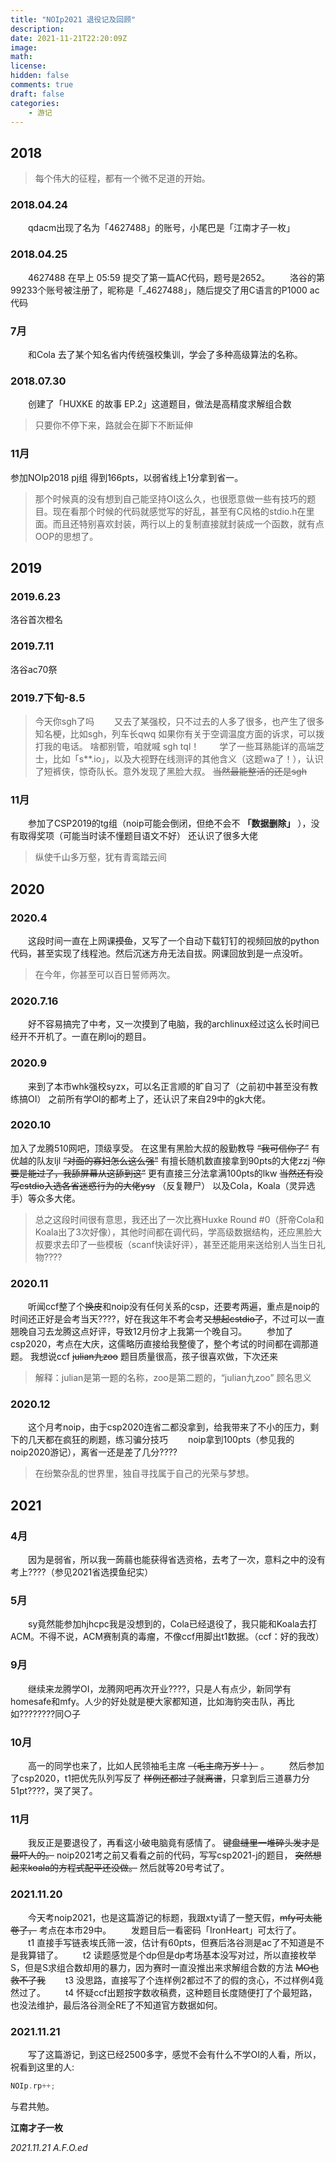 ```yaml
---
title: "NOIp2021 退役记及回顾"
description: 
date: 2021-11-21T22:20:09Z
image: 
math: 
license: 
hidden: false
comments: true
draft: false
categories:
    - 游记
---
```


## 2018
>
> 每个伟大的征程，都有一个微不足道的开始。  
>
### 2018.04.24

　　qdacm出现了名为「4627488」的账号，小尾巴是「江南才子一枚」

### 2018.04.25

　　4627488 在早上 05:59 提交了第一篇AC代码，题号是2652。
　　洛谷的第99233个账号被注册了，昵称是「_4627488」，随后提交了用C语言的P1000 ac代码

### 7月

　　和Cola 去了某个知名省内传统强校集训，学会了多种高级算法的名称。

### 2018.07.30

　　创建了「HUXKE 的故事 EP.2」这道题目，做法是高精度求解组合数
> 只要你不停下来，路就会在脚下不断延伸
>
### 11月

参加NOIp2018 pj组 得到166pts，以弱省线上1分拿到省一。
> 那个时候真的没有想到自己能坚持OI这么久，也很愿意做一些有技巧的题目。现在看那个时候的代码就感觉写的好乱，甚至有C风格的stdio.h在里面。而且还特别喜欢封装，两行以上的复制直接就封装成一个函数，就有点OOP的思想了。
>
## 2019

### 2019.6.23

洛谷首次橙名

### 2019.7.11

洛谷ac70祭

### 2019.7下旬-8.5
>
> 今天你sgh了吗
　　又去了某强校，只不过去的人多了很多，也产生了很多知名梗，比如sgh，列车长qwq
> 如果你有关于空调温度方面的诉求，可以拨打我的电话。
啥都别管，咱就喊 sgh tql！
　　学了一些耳熟能详的高端芝士，比如「s**.io」，以及大视野在线测评的其他含义（这题wa了！），认识了短裤侠，惊奇队长。意外发现了黑脸大叔。
~~当然最能整活的还是sgh~~

### 11月

　　参加了CSP2019的tg组（noip可能会倒闭，但绝不会不 **「数据删除」** ），没有取得奖项（可能当时读不懂题目语文不好）
还认识了很多大佬
> 纵使千山多万壑，犹有青鸾踏云间
>
## 2020

### 2020.4

　　这段时间一直在上网课~~摸鱼~~，又写了一个自动下载钉钉的视频回放的python代码，甚至实现了线程池。然后沉迷方舟无法自拔。网课回放到是一点没听。
> 在今年，你甚至可以百日誓师两次。
>
### 2020.7.16

　　好不容易搞完了中考，又一次摸到了电脑，我的archlinux经过这么长时间已经开不开机了。一直在刷loj的题目。

### 2020.9

　　来到了本市whk强校syzx，可以名正言顺的旷自习了（之前初中甚至没有教练搞OI）
之前所有学OI的都考上了，还认识了来自29中的gk大佬。

### 2020.10

加入了龙腾510网吧，顶级享受。
在这里有黑脸大叔的殷勤教导
~~“我可信你了”~~
有优越的队友ljl
~~“对面的寡妇怎么这么强”~~
有擅长随机数直接拿到90pts的大佬zzj
~~“你要是能过了，我舔屏幕从这舔到这”~~
更有直接三分法拿满100pts的lkw
~~当然还有没写cstdio入选各省迷惑行为的大佬ysy~~
（反复鞭尸）
以及Cola，Koala（灵异选手）等众多大佬。
> 总之这段时间很有意思，我还出了一次比赛Huxke Round #0（肝帝Cola和Koala出了3次好像），其他时间都在调代码，学高级数据结构，还应黑脸大叔要求去印了一些模板（scanf快读好评），甚至还能用来送给别人当生日礼物????
>
### 2020.11

　　听闻ccf整了个~~换皮~~和noip没有任何关系的csp，还要考两遍，重点是noip的时间还正好是会考当天????，好在我这年不考会考~~又想起cstdio了~~，不过可以一直翘晚自习去龙腾这点好评，导致12月份才上我第一个晚自习。
　　参加了csp2020，考点在大庆，这儒略历直接给我整傻了，整个考试的时间都在调那道题。
我想说ccf ~~julian九zoo~~ 题目质量很高，孩子很喜欢做，下次还来
> 解释：julian是第一题的名称，zoo是第二题的，“julian九zoo” 顾名思义
>
### 2020.12

　　这个月考noip，由于csp2020连省二都没拿到，给我带来了不小的压力，剩下的几天都在疯狂的刷题，练习骗分技巧
　　noip拿到100pts（参见我的noip2020游记），离省一还是差了几分????
> 在纷繁杂乱的世界里，独自寻找属于自己的光荣与梦想。  
>
## 2021

### 4月

　　因为是弱省，所以我一蒟蒻也能获得省选资格，去考了一次，意料之中的没有考上????（参见2021省选摸鱼纪实）

### 5月

　　sy竟然能参加hjhcpc我是没想到的，Cola已经退役了，我只能和Koala去打ACM。不得不说，ACM赛制真的毒瘤，不像ccf用脚出t1数据。（ccf：好的我改）

### 9月

　　继续来龙腾学OI，龙腾网吧再次开业????，只是人有点少，新同学有homesafe和mfy。人少的好处就是梗大家都知道，比如海豹突击队，再比如????????同○子

### 10月

　　高一的同学也来了，比如人民领袖毛主席 ~~（毛主席万岁！）~~ 。
　　然后参加了csp2020，t1把优先队列写反了 ~~样例还都过了就离谱~~，只拿到后三道暴力分51pt????，哭了哭了。

### 11月

　　我反正是要退役了，再看这小破电脑竟有感情了。 ~~键盘缝里一堆碎头发才是最吓人的。~~ noip2021考之前又看看之前的代码，写写csp2021-j的题目， ~~突然想起来koala的方程式配平还没做。~~  然后就等20号考试了。

### 2021.11.20

　　今天考noip2021，也是这篇游记的标题，我跟xty请了一整天假，~~mfy可太能卷了，~~ 考点在本市29中。
　　发题目后一看密码「IronHeart」可太行了。
　　t1 直接手写链表埃氏筛一波，估计有60pts，但赛后洛谷测是ac了不知道是不是我算错了。
　　t2 读题感觉是个dp但是dp考场基本没写对过，所以直接枚举S，但是S求组合数却用的暴力，因为赛时一直没推出来求解组合数的方法 ~~MO也救不了我~~
　　t3 没思路，直接写了个连样例2都过不了的假的贪心，不过样例4竟然过了。
　　t4 怀疑ccf出题按字数收稿费，这种题目长度随便打了个最短路，也没法维护，最后洛谷测全RE了不知道官方数据如何。

### 2021.11.21

　　写了这篇游记，到这已经2500多字，感觉不会有什么不学OI的人看，所以，祝看到这里的人:

```cpp
NOIp.rp++;
```

与君共勉。

**江南才子一枚**

*2021.11.21 A.F.O.ed*

